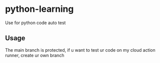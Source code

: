 # python-learning

Use for python code auto test

## Usage

The main branch is protected, if u want to test ur code on my cloud action runner, create ur own branch

